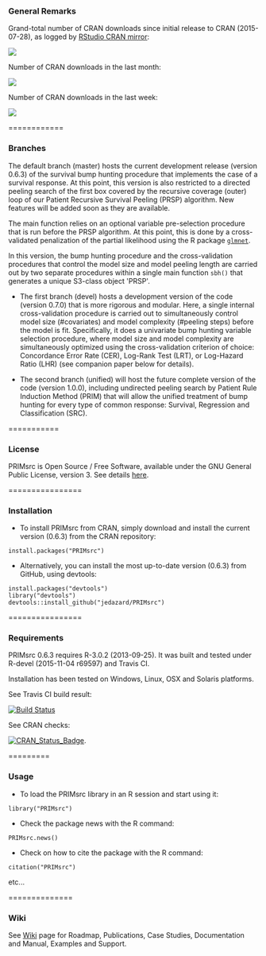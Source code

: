 ### General Remarks

Grand-total number of CRAN downloads since initial release to CRAN (2015-07-28), 
as logged by [RStudio CRAN mirror](http://cran-logs.rstudio.com/):

[![](http://cranlogs.r-pkg.org/badges/grand-total/PRIMsrc)](http://cran.rstudio.com/web/packages/PRIMsrc/index.html)

Number of CRAN downloads in the last month:

[![](http://cranlogs.r-pkg.org/badges/last-month/PRIMsrc)](http://cran.rstudio.com/web/packages/PRIMsrc/index.html)

Number of CRAN downloads in the last week:

[![](http://cranlogs.r-pkg.org/badges/last-week/PRIMsrc)](http://cran.rstudio.com/web/packages/PRIMsrc/index.html)


============
### Branches

The default branch (master) hosts the current development release (version 
0.6.3) of the survival bump hunting procedure that implements the case of a 
survival response. At this point, this version is also restricted to a 
directed peeling search of the first box covered by the recursive coverage 
(outer) loop of our Patient Recursive Survival Peeling (PRSP) algorithm. New 
features will be added soon as they are available. 

The main function relies on an optional variable pre-selection procedure that is run before the PRSP algorithm. 
At this point, this is done by a cross-validated penalization of the partial likelihood using the R package [`glmnet`](https://cran.r-project.org/web/packages/glmnet/index.html).

In this version, the bump hunting procedure and the cross-validation procedures that control the model size and model peeling length are carried out by two separate procedures within a single main function `sbh()` that generates a unique S3-class object 'PRSP'.  

- The first branch (devel) hosts a development version of the code (version 0.7.0) that is more rigorous and modular. 
Here, a single internal cross-validation procedure is carried out to simultaneously control model size (#covariates) and model complexity (#peeling steps) before the model is fit. 
Specifically, it does a univariate bump hunting variable selection procedure, where model size and model complexity are simultaneously optimized using the cross-validation criterion of choice: 
Concordance Error Rate (CER), Log-Rank Test (LRT), or Log-Hazard Ratio (LHR) (see companion paper below for details).

- The second branch (unified) will host the future complete version of the code (version 1.0.0), including undirected peeling search by Patient Rule Induction Method (PRIM) that will allow the unified treatment of bump hunting for every type of common response: Survival, Regression and Classification (SRC).


===========
### License

PRIMsrc is Open Source / Free Software, available under the GNU General Public License, version 3. 
See details [here](https://github.com/jedazard/PRIMsrc/blob/master/LICENSE).


================
### Installation

* To install PRIMsrc from CRAN, simply download and install the current version (0.6.3) from the CRAN repository:

```{r}
install.packages("PRIMsrc")
```

* Alternatively, you can install the most up-to-date version (0.6.3) from GitHub, using devtools:

```{r}
install.packages("devtools")
library("devtools")
devtools::install_github("jedazard/PRIMsrc")
```

================
### Requirements

PRIMsrc 0.6.3 requires R-3.0.2 (2013-09-25). It was built and tested under R-devel (2015-11-04 r69597) and Travis CI. 

Installation has been tested on Windows, Linux, OSX and Solaris platforms. 

See Travis CI build result:

[![Build Status](https://travis-ci.org/jedazard/PRIMsrc.png?branch=master)](https://travis-ci.org/jedazard/PRIMsrc)

See CRAN checks:

[![CRAN_Status_Badge](http://www.r-pkg.org/badges/version/PRIMsrc)](https://cran.r-project.org/web/checks/check_results_PRIMsrc.html).


=========
### Usage

* To load the PRIMsrc library in an R session and start using it:

```{r}
library("PRIMsrc")
```

* Check the package news with the R command:

```{r}
PRIMsrc.news()
```

* Check on how to cite the package with the R command:

```{r}
citation("PRIMsrc")
```

etc...


==============
### Wiki

See [Wiki](https://github.com/jedazard/PRIMsrc/wiki) page for Roadmap, Publications, Case Studies, Documentation and Manual, Examples and Support.

